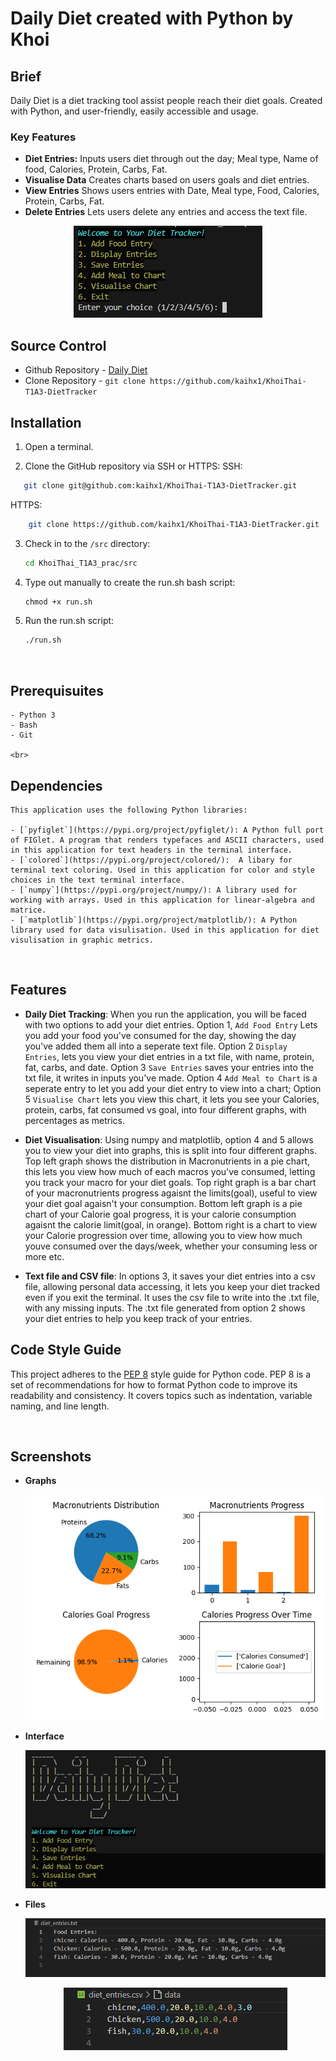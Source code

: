 # Daily Diet created with Python by Khoi

## Brief

Daily Diet is a diet tracking tool assist people reach their diet goals. Created with Python, and user-friendly, easily accessible and usage.

### Key Features

- <b> Diet Entries:</b> Inputs users diet through out the day; Meal type, Name of food, Calories, Protein, Carbs, Fat.
- <b>Visualise Data</b> Creates charts based on users goals and diet entries.
- <b>View Entries</b> Shows users entries with Date, Meal type, Food, Calories, Protein, Carbs, Fat.
- <b>Delete Entries</b> Lets users delete any entries and access the text file.

<p align ="center">
<img src="docs/screenshots/menu.png"/>
</p>

## Source Control

- Github Repository - [Daily Diet](https://github.com/kaihx1/KhoiThai-T1A3-DietTracker)
- Clone Repository - `git clone https://github.com/kaihx1/KhoiThai-T1A3-DietTracker`
    <br>

## Installation

1. Open a terminal.

2. Clone the GitHub repository via SSH or HTTPS:
SSH:

```sh
   git clone git@github.com:kaihx1/KhoiThai-T1A3-DietTracker.git
```
HTTPS:

```sh
    git clone https://github.com/kaihx1/KhoiThai-T1A3-DietTracker.git
```
3. Check in to the `/src` directory:
    ```sh
    cd KhoiThai_T1A3_prac/src
    ```
4. Type out manually to create the run.sh bash script:
    ```sh
    chmod +x run.sh
    ```
5. Run the run.sh script:

    ```bash
    ./run.sh
    ```

<br>

## Prerequisuites

    - Python 3
    - Bash
    - Git

    <br>

## Dependencies

    This application uses the following Python libraries:

    - [`pyfiglet`](https://pypi.org/project/pyfiglet/): A Python full port of FIGlet. A program that renders typefaces and ASCII characters, used in this application for text headers in the terminal interface.
    - [`colored`](https://pypi.org/project/colored/):  A libary for terminal text coloring. Used in this application for color and style choices in the text terminal interface.
    - [`numpy`](https://pypi.org/project/numpy/): A library used for working with arrays. Used in this application for linear-algebra and matrice.
    - [`matplotlib`](https://pypi.org/project/matplotlib/): A Python library used for data visulisation. Used in this application for diet visulisation in graphic metrics.
<br>

## Features

- **Daily Diet Tracking**: When you run the application, you will be faced with two options to add your diet entries. Option 1, `Add Food Entry` Lets you add your food you've consumed for the day, showing the day you've added them all into a seperate text file. Option 2 `Display Entries`, lets you view your diet entries in a txt file, with name, protein, fat, carbs, and date. Option 3 `Save Entries` saves your entries into the txt file, it writes in inputs you've made. Option 4 `Add Meal to Chart` is a seperate entry to let you add your diet entry to view into a chart; Option 5 `Visualise Chart` lets you view this chart, it lets you see your Calories, protein, carbs, fat consumed vs goal, into four different graphs, with percentages as metrics.

- **Diet Visualisation**: Using numpy and matplotlib, option 4 and 5 allows you to view your diet into graphs, this is split into four different graphs. Top left graph shows the distribution in Macronutrients in a pie chart, this lets you view how much of each macros you've consumed, letting you track your macro for your diet goals. Top right graph is a bar chart of your macronutrients progress agaisnt the limits(goal), useful to view your diet goal agaisn't your consumption. Bottom left graph is a pie chart of your Calorie goal progress, it is your calorie consumption agaisnt the calorie limit(goal, in orange). Bottom right is a chart to view your Calorie progression over time, allowing you to view how much youve consumed over the days/week, whether your consuming less or more etc.

- **Text file and CSV file**: In options 3, it saves your diet entries into a csv file, allowing personal data accessing, it lets you keep your diet tracked even if you exit the terminal. It uses the csv file to write into the .txt file, with any missing inputs. The .txt file generated from option 2 shows your diet entries to help you keep track of your entries.

## Code Style Guide

This project adheres to the [PEP 8](https://pep8.org/) style guide for Python code. PEP 8 is a set of recommendations for how to format Python code to improve its readability and consistency. It covers topics such as indentation, variable naming, and line length.

<br>

## Screenshots

- **Graphs** 

    <p align ="center">
    <img src="docs/screenshots/graph.png"/>
    </p>

- **Interface**

    <p align ="center">
    <img src="docs/screenshots/interface.png"/>
    </p>

- **Files**

    <p align ="center">
    <img src="docs/screenshots/txt file.png"/>
    </p>

    <p align ="center">
    <img src="docs/screenshots/csv file.png"/>
    </p>
